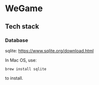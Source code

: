 # WeGame

## Tech stack

### Database

sqlite: https://www.sqlite.org/download.html

In Mac OS, use:

    brew install sqlite

to install.
